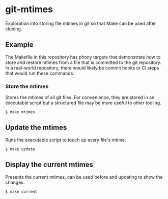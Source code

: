 # git-mtimes

Exploration into storing file mtimes in git so that Make can be used after cloning.

## Example

The Makefile in this repository has phony targets that demonstrate how to store and restore mtimes from a file that is committed to the git repository.
In a real-world repository, there would likely be commit hooks or CI steps that would run these commands.

### Store the mtimes

Stores the mtimes of all git files. For convenience, they are stored in an executable script but a structured file may be more useful to other tooling.

```console
$ make mtimes
```

## Update the mtimes

Runs the executable script to touch up every file's mtime.

```console
$ make update
```

## Display the current mtimes

Presents the current mtimes, can be used before and updating to show the changes.

```console
$ make current
```
